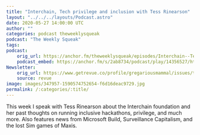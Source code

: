 ```yaml
---
title: "Interchain, Tech privilege and inclusion with Tess Rinearson"
layout: "../../../layouts/Podcast.astro"
date: 2020-05-27 14:00:00 UTC
author: ""
categories: podcast theweeklysqueak
podcast: "The Weekly Squeak"
tags: 
podcast:
    orig_url: https://anchor.fm/theweeklysqueak/episodes/Interchain--Tech-privilege-and-inclusion-with-Tess-Rinearson-eekkjf
    podcast_embed: https://anchor.fm/s/2ab8734/podcast/play/14356527/https%3A%2F%2Fd3ctxlq1ktw2nl.cloudfront.net%2Fproduction%2F2020-4-27%2F77078787-44100-2-21cd27f6f48a7.mp3
Newsletter:
    orig_url: https://www.getrevue.co/profile/gregariousmammal/issues/the-weekly-squeak-interchain-tech-privilege-and-inclusion-with-tess-rinearson-250740
    source: revue    
image: images/347957-1590574752654-f6d16deac9729.jpg
permalink: /:categories/:title/
---
```

This week I speak with Tess Rinearson about the Interchain foundation and her past thoughts on running inclusive hackathons, privilege, and much more. Also features news from Microsoft Build, Surveillance Capitalism, and the lost Sim games of Maxis.